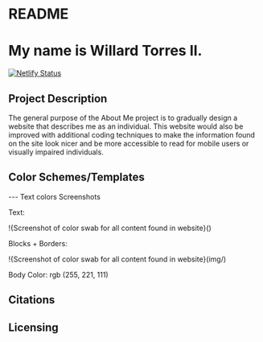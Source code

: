 # README

# My name is Willard Torres II.

[![Netlify Status](https://api.netlify.com/api/v1/badges/301415e4-f447-4fda-8c83-d1f2c56cfd31/deploy-status)](https://app.netlify.com/sites/about-me-w-torres/deploys)

## Project Description

The general purpose of the About Me project is to gradually design a website that describes me as an individual. This website would also be improved with additional coding techniques to make the information found on the site look nicer and be more accessible to read for mobile users or visually impaired individuals.

## Color Schemes/Templates

--- Text colors Screenshots

Text:

!{Screenshot of color swab for all content found in website}()

Blocks + Borders:

!{Screenshot of color swab for all content found in website}(img/)

Body Color: rgb (255, 221, 111)

## Citations

## Licensing


